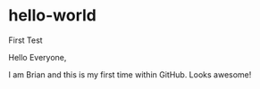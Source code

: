 # hello-world
First Test

Hello Everyone,

I am Brian and this is my first time within GitHub. Looks awesome!
